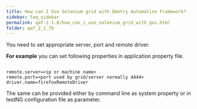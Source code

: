 ```yaml
---
title: How can I Use Selenium grid with Qmetry Automation Framework?
sidebar: faq_sidebar
permalink: qaf-2.1.8/how_can_i_use_selenium_grid_with_qas.html
folder: qaf_2_1_7b
---
```


You need to set appropriate server, port and remote driver.

**For example** you can set following properties in application property file.

```properties

remote.server=<ip or machine name>
remote.port=<port used by grid/server normally 4444>
driver.name=firefoxRemoteDriver

```

The same can be provided either by command line as system property or in testNG configuration file as parameter.

